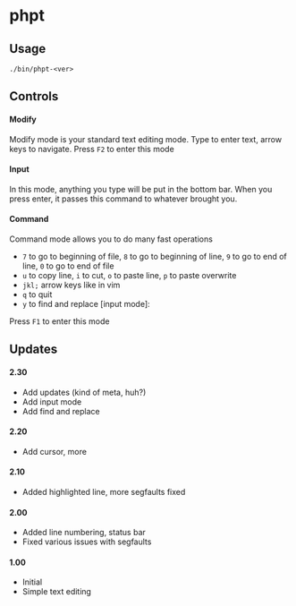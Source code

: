 # phpt

## Usage

`./bin/phpt-<ver>`

## Controls

#### Modify

Modify mode is your standard text editing mode. Type to enter text, arrow keys to navigate. Press `F2` to enter this mode

#### Input

In this mode, anything you type will be put in the bottom bar. When you press enter, it passes this command to whatever brought you.

#### Command

Command mode allows you to do many fast operations

* `7` to go to beginning of file, `8` to go to beginning of line, `9` to go to end of line, `0` to go to end of file
* `u` to copy line, `i` to cut, `o` to paste line, `p` to paste overwrite
* `jkl;` arrow keys like in vim
* `q` to quit
* `y` to find and replace [input mode]: <find term> <replace term>

Press `F1` to enter this mode 

## Updates

#### 2.30

* Add updates (kind of meta, huh?)
* Add input mode
* Add find and replace

#### 2.20

* Add cursor, more

#### 2.10

* Added highlighted line, more segfaults fixed

#### 2.00

* Added line numbering, status bar
* Fixed various issues with segfaults

#### 1.00

* Initial
* Simple text editing




